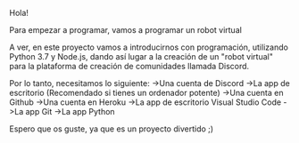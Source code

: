 Hola! 

Para empezar a programar, vamos a programar un robot virtual

A ver, en este proyecto vamos a introducirnos con programación, utilizando Python 3.7 y Node.js, dando así lugar a la creación de un "robot virtual" para la plataforma de creación de comunidades llamada Discord.

Por lo tanto, necesitamos lo siguiente:
->Una cuenta de Discord
->La app de escritorio (Recomendado si tienes un ordenador potente)
->Una cuenta en Github
->Una cuenta en Heroku
->La app de escritorio Visual Studio Code
->La app Git
->La app Python

Espero que os guste, ya que es un proyecto divertido ;)
